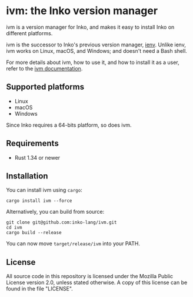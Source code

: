 # ivm: the Inko version manager

ivm is a version manager for Inko, and makes it easy to install Inko on
different platforms.

ivm is the successor to Inko's previous version manager,
[ienv](https://gitlab.com/inko-lang/ienv). Unlike ienv, ivm works on Linux,
macOS, and Windows; and doesn't need a Bash shell.

For more details about ivm, how to use it, and how to install it as a user,
refer to the
[ivm documentation](https://docs.inko-lang.org/manual/master/getting-started/ivm/).

## Supported platforms

* Linux
* macOS
* Windows

Since Inko requires a 64-bits platform, so does ivm.

## Requirements

* Rust 1.34 or newer

## Installation

You can install ivm using `cargo`:

    cargo install ivm --force

Alternatively, you can build from source:

    git clone git@github.com:inko-lang/ivm.git
    cd ivm
    cargo build --release

You can now move `target/release/ivm` into your PATH.

## License

All source code in this repository is licensed under the Mozilla Public License
version 2.0, unless stated otherwise. A copy of this license can be found in the
file "LICENSE".
